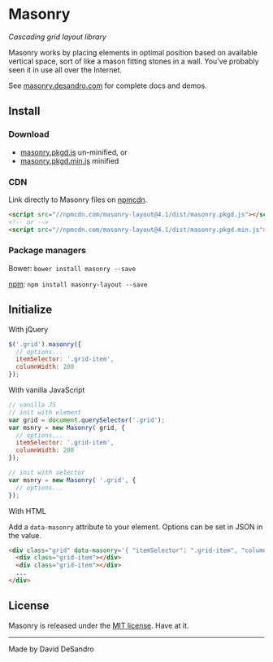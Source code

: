 # Masonry

_Cascading grid layout library_

Masonry works by placing elements in optimal position based on available vertical space, sort of like a mason fitting stones in a wall. You’ve probably seen it in use all over the Internet.

See [masonry.desandro.com](http://masonry.desandro.com) for complete docs and demos.

## Install

### Download

+ [masonry.pkgd.js](//github.com/desandro/masonry/raw/master/dist/masonry.pkgd.js) un-minified, or
+ [masonry.pkgd.min.js](//github.com/desandro/masonry/raw/master/dist/masonry.pkgd.min.js) minified

### CDN

Link directly to Masonry files on [npmcdn](//npmcdn.com/).

``` html
<script src="//npmcdn.com/masonry-layout@4.1/dist/masonry.pkgd.js"></script>
<!-- or -->
<script src="//npmcdn.com/masonry-layout@4.1/dist/masonry.pkgd.min.js"></script>
```

### Package managers

Bower: `bower install masonry --save`

[npm](//www.npmjs.com/package/masonry-layout): `npm install masonry-layout --save`

## Initialize

With jQuery

``` js
$('.grid').masonry({
  // options...
  itemSelector: '.grid-item',
  columnWidth: 200
});
```

With vanilla JavaScript

``` js
// vanilla JS
// init with element
var grid = document.querySelector('.grid');
var msnry = new Masonry( grid, {
  // options...
  itemSelector: '.grid-item',
  columnWidth: 200
});

// init with selector
var msnry = new Masonry( '.grid', {
  // options...
});
```

With HTML

Add a `data-masonry` attribute to your element. Options can be set in JSON in the value.

``` html
<div class="grid" data-masonry='{ "itemSelector": ".grid-item", "columnWidth": 200 }'>
  <div class="grid-item"></div>
  <div class="grid-item"></div>
  ...
</div>
```

## License

Masonry is released under the [MIT license](http://desandro.mit-license.org). Have at it.

* * *

Made by David DeSandro
